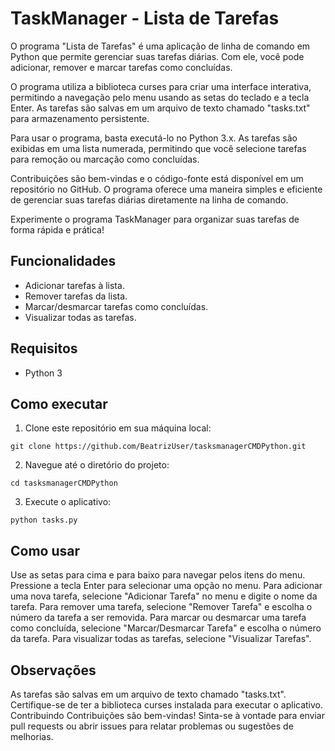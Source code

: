 # TaskManager - Lista de Tarefas

O programa "Lista de Tarefas" é uma aplicação de linha de comando em Python que permite gerenciar suas tarefas diárias. Com ele, você pode adicionar, remover e marcar tarefas como concluídas.

O programa utiliza a biblioteca curses para criar uma interface interativa, permitindo a navegação pelo menu usando as setas do teclado e a tecla Enter. As tarefas são salvas em um arquivo de texto chamado "tasks.txt" para armazenamento persistente.

Para usar o programa, basta executá-lo no Python 3.x. As tarefas são exibidas em uma lista numerada, permitindo que você selecione tarefas para remoção ou marcação como concluídas.

Contribuições são bem-vindas e o código-fonte está disponível em um repositório no GitHub. O programa oferece uma maneira simples e eficiente de gerenciar suas tarefas diárias diretamente na linha de comando.

Experimente o programa TaskManager para organizar suas tarefas de forma rápida e prática!

## Funcionalidades

- Adicionar tarefas à lista.
- Remover tarefas da lista.
- Marcar/desmarcar tarefas como concluídas.
- Visualizar todas as tarefas.

## Requisitos

- Python 3

## Como executar

1. Clone este repositório em sua máquina local:
```
git clone https://github.com/BeatrizUser/tasksmanagerCMDPython.git
```
2. Navegue até o diretório do projeto:
```
cd tasksmanagerCMDPython
```
3. Execute o aplicativo:
```
python tasks.py
```

## Como usar
Use as setas para cima e para baixo para navegar pelos itens do menu.
Pressione a tecla Enter para selecionar uma opção no menu.
Para adicionar uma nova tarefa, selecione "Adicionar Tarefa" no menu e digite o nome da tarefa.
Para remover uma tarefa, selecione "Remover Tarefa" e escolha o número da tarefa a ser removida.
Para marcar ou desmarcar uma tarefa como concluída, selecione "Marcar/Desmarcar Tarefa" e escolha o número da tarefa.
Para visualizar todas as tarefas, selecione "Visualizar Tarefas".

## Observações
As tarefas são salvas em um arquivo de texto chamado "tasks.txt".
Certifique-se de ter a biblioteca curses instalada para executar o aplicativo.
Contribuindo
Contribuições são bem-vindas! Sinta-se à vontade para enviar pull requests ou abrir issues para relatar problemas ou sugestões de melhorias.
